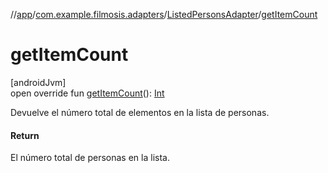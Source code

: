 //[app](../../../index.md)/[com.example.filmosis.adapters](../index.md)/[ListedPersonsAdapter](index.md)/[getItemCount](get-item-count.md)

# getItemCount

[androidJvm]\
open override fun [getItemCount](get-item-count.md)(): [Int](https://kotlinlang.org/api/latest/jvm/stdlib/kotlin/-int/index.html)

Devuelve el número total de elementos en la lista de personas.

#### Return

El número total de personas en la lista.
